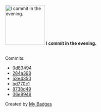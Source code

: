 <img src="https://my-badges.github.io/my-badges/evening-commits.png" alt="I commit in the evening." title="I commit in the evening." width="128">
<strong>I commit in the evening.</strong>
<br><br>

Commits:

- <a href="https://github.com/andypiper/blog/commit/0d8349423cb38eb3dcbd4b163e0d386669e771c5">0d83494</a>
- <a href="https://github.com/andypiper/andypiper/commit/284a398e9809b5c04f5f2ebdd50fe2733549d188">284a398</a>
- <a href="https://github.com/andypiper/andypiper/commit/53e43508b79a21b28b5a7ad8d20a0f28a1f87067">53e4350</a>
- <a href="https://github.com/andypiper/handy-scripts/commit/bd770c18f11d7586710bce1fbf7c79e905e3482a">bd770c1</a>
- <a href="https://github.com/andypiper/blog/commit/8738d491f8b551b7e8491d73a316666495d28c23">8738d49</a>
- <a href="https://github.com/andypiper/blog/commit/06e8949e4f0100c627ac2f7b4abc9699ed8242e8">06e8949</a>


Created by <a href="https://github.com/my-badges/my-badges">My Badges</a>